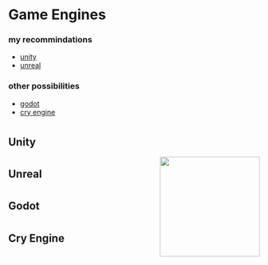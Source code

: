 # Game Engines
### my recommindations 
* [unity](#unity)
* [unreal](#unreal)
### other possibilities
* [godot](#godot)
* [cry engine](#cry-engine)

#
## Unity
<img align="right" src="https://github.com/ahmadlahluob/Game-Maker-Masterclass/blob/main/Engines/logos/UnityLogo.png" width ="200" hieght ="200">

#
## Unreal
#
## Godot
#
## Cry Engine